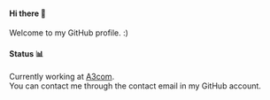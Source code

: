 #### Hi there 👋
Welcome to my GitHub profile. :)
#### Status 📊
Currently working at [A3com](https://a3com.es).  
You can contact me through the contact email in my GitHub account.

